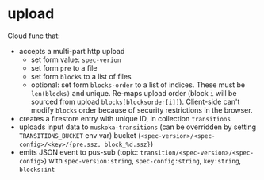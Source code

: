 # upload

Cloud func that:

- accepts a multi-part http upload
    - set form value: `spec-verion`
    - set form `pre` to a file
    - set form `blocks` to a list of files
    - optional: set form `blocks-order` to a list of indices. These must be `len(blocks)` and unique.
      Re-maps upload order (block `i` will be sourced from upload `blocks[blocksorder[i]]`).
      Client-side can't modify `blocks` order because of security restrictions in the browser.
 - creates a firestore entry with unique ID, in collection `transitions`
 - uploads input data to `muskoka-transitions` (can be overridden by setting `TRANSITIONS_BUCKET` env var) bucket (`<spec-version>/<spec-config>/<key>/{pre.ssz, block_%d.ssz}`)
 - emits JSON event to pus-sub (topic: `transition/<spec-version>/<spec-config>`) with `spec-version:string`, `spec-config:string`, `key:string`, `blocks:int`
 